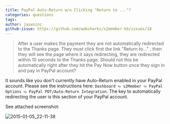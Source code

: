 ```yaml
---
title: PayPal Auto-Return w/o Clicking "Return to ..."?
categories: questions
tags: 
author: jaswsinc
github-issue: https://github.com/websharks/s2member-kb/issues/18
---
```


> After a user makes the payment they are not automatically redirected to the Thanks page. They must click first the link "Return to..." , then they will see the page where it says redirecting, they are redirected within 10 seconds to the Thanks page. Should not this be automatically right after they hit the Pay Now button once they sign in and pay in PayPal account?

It sounds like you don't currently have Auto-Return enabled in your PayPal account. Please see the instructions here: `Dashboard ⥱ s2Member ⥱ PayPal Options ⥱ PayPal PDT/Auto-Return Integration`. The key to automatically redirecting the user is this section of your PayPal account.

See attached screenshot:

![2015-01-05_22-11-38](https://cloud.githubusercontent.com/assets/1563559/5625479/fb992b10-9527-11e4-9d6d-c476b64660cf.png)